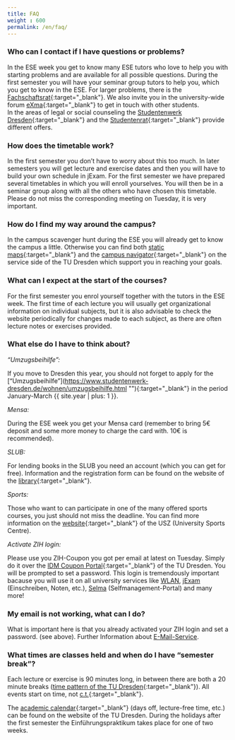 ```yaml
---
title: FAQ
weight : 600
permalink: /en/faq/
---
```


### Who can I contact if I have questions or problems?

In the ESE week you get to know many ESE tutors who love to help you with starting problems and are available for all possible questions. During the first semester you will have your seminar group tutors to help you, which you get to know in the ESE. For larger problems, there is the [Fachschaftsrat](https://ifsr.de "FSR"){:target="_blank"}. We also invite you in the university-wide forum [eXma](https://exmatrikulationsamt.de/ "exma"){:target="_blank"} to get in touch with other students.  
In the areas of legal or social counseling the [Studentenwerk Dresden](https://www.studentenwerk-dresden.de/english/soziales/ "Studentenwerk Dresden"){:target="_blank"} and the [Studentenrat](https://www.stura.tu-dresden.de/beratung "StuRa"){:target="_blank"} provide different offers.

### How does the timetable work?

In the first semester you don’t have to worry about this too much. In later semesters you will get lecture and exercise dates and then you will have to build your own schedule in jExam. For the first semester we have prepared several timetables in which you will enroll yourselves. You will then be in a seminar group along with all the others who have chosen this timetable. Please do not miss the corresponding meeting on Tuesday, it is very important.

### How do I find my way around the campus?

In the campus scavenger hunt during the ESE you will already get to know the campus a little. Otherwise you can find both [static maps](https://tu-dresden.de/service/lageplaene "static maps"){:target="_blank"} and the [campus navigator](https://navigator.tu-dresden.de/ "campus navigator"){:target="_blank"} on the service side of the TU Dresden which support you in reaching your goals.

### What can I expect at the start of the courses?

For the first semester you enrol yourself together with the tutors in the ESE week. The first time of each lecture you will usually get organizational information on individual subjects, but it is also advisable to check the website periodically for changes made to each subject, as there are often lecture notes or exercises provided.

### What else do I have to think about?

_“Umzugsbeihilfe”:_

If you move to Dresden this year, you should not forget to apply for the [“Umzugsbeihilfe”](https://www.studentenwerk-dresden.de/wohnen/umzugsbeihilfe.html "\"){:target="_blank"} in the period January-March {{ site.year | plus: 1 }}.

_Mensa:_

During the ESE week you get your Mensa card (remember to bring 5€ deposit and some more money to charge the card with. 10€ is recommended).

_SLUB:_

For lending books in the SLUB you need an account (which you can get for free). Information and the registration form can be found on the website of the [library](https://www.slub-dresden.de/service/anmelden/ "library"){:target="_blank"}.

_Sports:_

Those who want to can participate in one of the many offered sports courses, you just should not miss the deadline. You can find more information on the [website](https://tu-dresden.de/die_tu_dresden/zentrale_einrichtungen/usz){:target="_blank"} of the USZ (University Sports Centre).

_Activate ZIH login:_

Please use you ZIH-Coupon you got per email at latest on Tuesday. Simply do it over the [IDM Coupon Portal](https://idm-coupon.tu-dresden.de/){:target="_blank"} of the TU Dresden. You will be prompted to set a password. This login is tremendously important bacause you will use it on all university services like [WLAN](https://tu-dresden.de/die_tu_dresden/zentrale_einrichtungen/zih/dienste/arbeitsumgebung/zugang_datennetz), [jExam](https://jexam.inf.tu-dresden.de/) (Einschreiben, Noten, etc.), [Selma](https://selma.tu-dresden.de/) (Selfmanagement-Portal) and many more!

### My email is not working, what can I do?

What is important here is that you already activated your ZIH login and set a password. (see above). Further Information about [E-Mail-Service](https://tu-dresden.de/die_tu_dresden/zentrale_einrichtungen/zih/dienste/arbeitsumgebung/e_mail).

### What times are classes held and when do I have “semester break”?

Each lecture or exercise is 90 minutes long, in between there are both a 20 minute breaks ([time pattern of the TU Dresden](https://tu-dresden.de/studium/organisation/vorlesungsverzeichnis/zeitraster/document_view?set_language=en "time pattern of the TU Dresden"){:target="_blank"}). All events start on time, not [c.t.](https://en.wikipedia.org/wiki/Academic_quarter_(class_timing) "cum tempore"){:target="_blank"}.

The [academic calendar](https://tu-dresden.de/studium/organisation/studienjahresablauf/index_html/document_view?set_language=en){:target="_blank"} (days off, lecture-free time, etc.) can be found on the website of the TU Dresden. During the holidays after the first semester the Einführungspraktikum takes place for one of two weeks.
